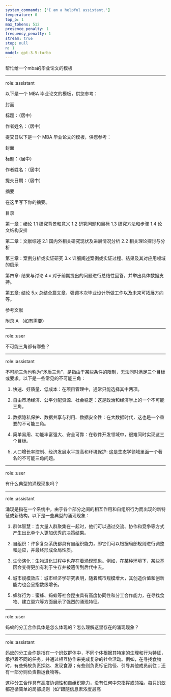 ```yaml
---
system_commands: ['I am a helpful assistant.']
temperature: 0
top_p: 1
max_tokens: 512
presence_penalty: 1
frequency_penalty: 1
stream: true
stop: null
n: 1
model: gpt-3.5-turbo
---
```


帮忙给一个mba的毕业论文的模板

<hr class="__chatgpt_plugin">

role::assistant

以下是一个 MBA 毕业论文的模板，供您参考：

封面

标题：（居中）

作者姓名：（居中）

提交日以下是一个 MBA 毕业论文的模板，供您参考：

封面

标题：（居中）

作者姓名：（居中）

提交日期：（居中）

摘要

在这里写下你的摘要。

目录

第一章：绪论
1.1 研究背景和意义
1.2 研究问题和目标
1.3 研究方法和步骤
1.4 论文结构安排

第二章：文献综述
2.1 国内外相关研究现状及进展情况分析
2.2 相关理论探讨与分析

第三章：案例分析或实证研究 
3.x 详细阐述案例或实证过程、结果及其对应用领域的启示 

第四章: 结果与讨论 
4.x 对于前期提出的问题进行总结性回答，并举出具体数据支持。 

第五章: 结论 
5.x 总结全篇文章，强调本次毕业设计所做工作以及未来可拓展方向等。 

参考文献 

附录 A （如有需要）

<hr class="__chatgpt_plugin">

role::user

不可能三角都有哪些？

<hr class="__chatgpt_plugin">

role::assistant

不可能三角也称为“矛盾三角”，是指由于某些条件的限制，无法同时满足三个目标或要求。以下是一些常见的不可能三角：

1. 快速、好质量、低成本：在项目管理中，通常只能选择其中两项。

2. 自由市场经济、公平分配资源、社会稳定：这是政治和经济学上的一个不可能三角。

3. 数据隐私保护、数据共享与利用、数据安全性：在大数据时代，这也是一个重要的不可能三角。

4. 简单易用、功能丰富强大、安全可靠：在软件开发领域中，很难同时实现这三个目标。

5. 人口增长率控制、经济发展水平提高和环境保护: 这是生态学领域里面一个著名的不可能三角问题。

<hr class="__chatgpt_plugin">

role::user

有什么典型的涌现现象吗？

<hr class="__chatgpt_plugin">

role::assistant

涌现是指在一个系统中，由于各个部分之间的相互作用和自组织行为而出现的新特征或新结构。以下是一些典型的涌现现象：

1. 群体智慧：当大量人群聚集在一起时，他们可以通过交流、协作和竞争等方式产生出比单个人更加优秀的决策结果。

2. 自组织：许多复杂系统都具有自组织能力，即它们可以根据局部规则进行调整和适应，并最终形成全局性质。

3. 生命演化：生物进化过程中也存在着涌现现象。例如，在某种环境下，某些基因会变得更加有利于生存并被遗传到后代中去。

4. 城市规模效应：城市经济学研究表明，随着城市规模增大，其创造价值和创新能力也会呈指数级增长。

5. 蜂群行为：蜜蜂、蚂蚁等社会昆虫具有高度协同性和分工合作能力，在寻找食物、建立巢穴等方面展示了强烈的涌现特征。

<hr class="__chatgpt_plugin">

role::user

蚂蚁的分工合作具体是怎么体现的？怎么理解这里存在的涌现现象？

<hr class="__chatgpt_plugin">

role::assistant

蚂蚁的分工合作是指在一个蚂蚁群体中，不同个体根据其特定的生理和行为特征，承担着不同的任务，并通过相互协作来完成复杂的社会活动。例如，在寻找食物时，有些蚂蚁负责探路、发现食源；有些则负责标记路径、引导其他成员前往；还有一部分则负责搬运食物等。

这种分工合作具有高度协调性和自组织能力，没有任何中央指挥或领袖。每只蚂蚁都遵循简单的局部规则（如“跟随信息素浓度最高
